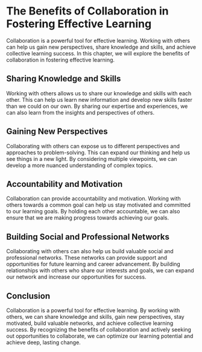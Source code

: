 The Benefits of Collaboration in Fostering Effective Learning
==============================================================================================================

Collaboration is a powerful tool for effective learning. Working with others can help us gain new perspectives, share knowledge and skills, and achieve collective learning success. In this chapter, we will explore the benefits of collaboration in fostering effective learning.

Sharing Knowledge and Skills
----------------------------

Working with others allows us to share our knowledge and skills with each other. This can help us learn new information and develop new skills faster than we could on our own. By sharing our expertise and experiences, we can also learn from the insights and perspectives of others.

Gaining New Perspectives
------------------------

Collaborating with others can expose us to different perspectives and approaches to problem-solving. This can expand our thinking and help us see things in a new light. By considering multiple viewpoints, we can develop a more nuanced understanding of complex topics.

Accountability and Motivation
-----------------------------

Collaboration can provide accountability and motivation. Working with others towards a common goal can help us stay motivated and committed to our learning goals. By holding each other accountable, we can also ensure that we are making progress towards achieving our goals.

Building Social and Professional Networks
-----------------------------------------

Collaborating with others can also help us build valuable social and professional networks. These networks can provide support and opportunities for future learning and career advancement. By building relationships with others who share our interests and goals, we can expand our network and increase our opportunities for success.

Conclusion
----------

Collaboration is a powerful tool for effective learning. By working with others, we can share knowledge and skills, gain new perspectives, stay motivated, build valuable networks, and achieve collective learning success. By recognizing the benefits of collaboration and actively seeking out opportunities to collaborate, we can optimize our learning potential and achieve deep, lasting change.
